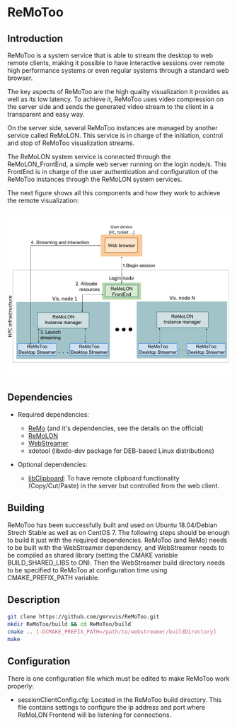 ReMoToo
=====================================================
## Introduction

ReMoToo is a system service that is able to stream the desktop to web remote
clients, making it possible to have interactive sessions over remote high performance 
systems or even regular systems through a standard web browser. 

The key aspects of ReMoToo are the high quality visualization it provides as 
well as its low latency. To achieve it, ReMoToo uses video compression on the 
server side and sends the generated video stream to the client in a transparent 
and easy way.

On the server side, several ReMoToo instances are managed by another service 
called ReMoLON. This service is in charge of the initiation, control and stop of 
ReMoToo visualization streams.

The ReMoLON system service is connected through the ReMoLON_FrontEnd, a simple web
server running on the login node/s. This FrontEnd is in charge of the user 
authentication and configuration of the ReMoToo instances through the ReMoLON system services.

The next figure shows all this components and how they work to achieve 
the remote visualization:

![Remote Rendering Infrastructure](Graph.png)

## Dependencies
* Required dependencies:
    * [ReMo](https://github.com/HBPVIS/remo) (and it's dependencies, see the details on the official)
    * [ReMoLON](https://github.com/HBPVIS/remolon)
    * [WebStreamer](https://github.com/HBPVIS/webstreamer)
    * xdotool (libxdo-dev package for DEB-based Linux distributions)

* Optional dependencies:
    * [libClipboard](https://github.com/jtanx/libclipboard): To have remote clipboard
    functionality (Copy/Cut/Paste) in the server but controlled from the web client.

## Building

ReMoToo has been successfully built and used on Ubuntu 18.04/Debian Strech Stable 
as well as on CentOS 7. The following steps should be enough to build it just 
with the required dependencies. ReMoToo (and ReMo) needs to be built with the 
WebStreamer dependency, and WebStreamer needs to be compiled as shared library 
(setting the CMAKE variable BUILD_SHARED_LIBS to ON). Then the WebStreamer 
build directory needs to be specified to ReMoToo at configuration time using 
CMAKE_PREFIX_PATH variable.

## Description

```bash
git clone https://github.com/gmrvvis/ReMoToo.git
mkdir ReMoToo/build && cd ReMoToo/build
cmake .. [-DCMAKE_PREFIX_PATH=/path/to/webstreamer/buildDirectory]
make
```

## Configuration
There is one configuration file which must be edited to make ReMoToo work properly:

* sessionClientConfig.cfg: Located in the ReMoToo build directory. This file 
contains settings to configure the ip address and port where ReMoLON Frontend 
will be listening for connections.

